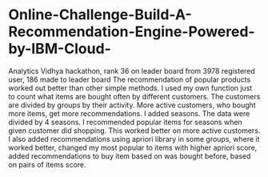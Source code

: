 # Online-Challenge-Build-A-Recommendation-Engine-Powered-by-IBM-Cloud-
Analytics Vidhya hackathon, rank 36 on leader board from 3978 registered user, 186 made to leader board
The recommendation of popular products worked out better than other simple methods. I used my own function just to count what items are bought often by different customers. The customers are divided by groups by their activity. More active customers, who bought more items, get more recommendations. I added seasons. The data were divided by 4 seasons. I recommended popular items for seasons when given customer did shopping. This worked better on more active customers.  I also added recommendations using apriori library in some groups, where it worked better, changed my most popular to items with higher apriori score, added recommendations to buy item based on was bought before, based on pairs of items score.
